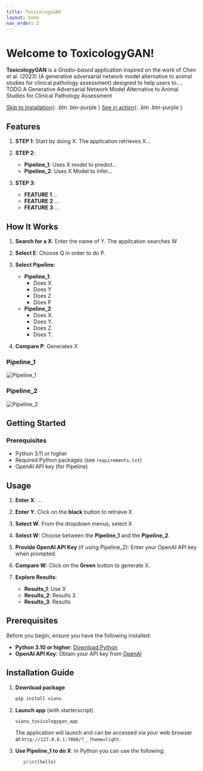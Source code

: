 ```yaml
---
title: ToxicologyGAN
layout: home
nav_order: 3
---
```


# Welcome to ToxicologyGAN!

**ToxicologyGAN** is a *Gradio-based* application inspired on the work of Chen et al. (2023) (A generative adversarial 
network model alternative to animal studies for clinical pathology assessment) designed to help  users to.... TODO
A Generative Adversarial Network Model Alternative to Animal Studies for Clinical Pathology Assessment

[Skip to Installation](#installation-guide){: .btn .btn-purple }
[See in action](https://huggingface.co/spaces/vianu/drugsafetycompare){: .btn .btn-purple }

## Features

1. **STEP 1**: Start by doing X. The application retrieves X...

2. **STEP 2**:
    - **Pipeline_1**: Uses X model to predict...
    - **Pipeline_2**: Uses X Model to infer...

3. **STEP 3**:
    - **FEATURE 1** ...
    - **FEATURE 2** ...
    - **FEATURE 3** ...

## How It Works

1. **Search for a X**: Enter the name of Y. The application searches W

2. **Select E**: Choose Q in order to do P.

3. **Select Pipeline**:
    - **Pipeline_1**:
        - Does X
        - Does Y
        - Does Z
        - Does P
    - **Pipeline_2**:
        - Does X.
        - Does Y.
        - Does Z.
        - Does T.

4. **Compare P**: Generates X

### Pipeline_1

![Pipeline_1](assets/images/placeholder_1.png)

### Pipeline_2

![Pipeline_2](assets/images/placeholder_2.jpg)

## Getting Started

### Prerequisites

- Python 3.11 or higher
- Required Python packages (see `requirements.txt`)
- OpenAI API key (for Pipeline)


## Usage

1. **Enter X**: ...

2. **Enter Y**: Click on the **black** button to retrieve X

3. **Select W**: From the dropdown menus, select X

4. **Select W**: Choose between the **Pipeline_1** and the **Pipeline_2**.

5. **Provide OpenAI API Key** (if using Pipeline_2): Enter your OpenAI API key when prompted.

6. **Compare W**: Click on the **Green** button to generate X.

7. **Explore Results**:
    - **Results_1**: Use X
    - **Results_2**: Results 3
    - **Results_3**: Results



## Prerequisites

Before you begin, ensure you have the following installed:

- **Python 3.10 or higher**: [Download Python](https://www.python.org/downloads/)
- **OpenAI API Key**: Obtain your API key from [OpenAI](https://platform.openai.com/account/api-keys)

## Installation Guide

1. **Download package**

   ```bash
   pip install vianu
   ```
2. **Launch app** (with starterscript)
    ```bash
    vianu_toxicologygan_app
    ```
   The application will launch and can be accessed via your web browser at `http://127.0.0.1:7860/?__theme=light`.
3. **Use Pipeline_1 to do X**: In Python you can use the following:
    ```python
       print(hello)
    ```

